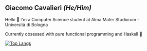## Giacomo Cavalieri _(He/Him)_
Hello 👋 I'm a Computer Science student at Alma Mater Studiorum - Università di Bologna

Currently obsessed with pure functional programming and Haskell 💜



[![Top Langs](https://github-readme-stats.vercel.app/api/top-langs/?username=giacomocavalieri&layout=compact&hide=javascript,html,scss,css,tex)](https://github.com/anuraghazra/github-readme-stats)
